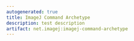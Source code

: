 ```yaml
---
autogenerated: true
title: ImageJ Command Archetype
description: test description
artifact: net.imagej:imagej-command-archetype
---
```


 
